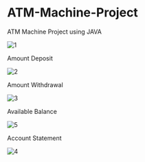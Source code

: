 # ATM-Machine-Project

ATM Machine Project using JAVA



![1](https://user-images.githubusercontent.com/97332062/214898865-952d9dc5-d52b-493d-8221-527bba9ad1a2.PNG)


Amount Deposit

![2](https://user-images.githubusercontent.com/97332062/214899111-32aa7de7-a410-44a1-987d-845b0e2af9b0.PNG)


Amount Withdrawal

![3](https://user-images.githubusercontent.com/97332062/214899299-b96c217f-0134-460e-93c8-85474e749c19.PNG)


Available Balance

![5](https://user-images.githubusercontent.com/97332062/214899629-22b7bc67-0e87-4ed7-b69f-242e35be06fa.PNG)


Account Statement

![4](https://user-images.githubusercontent.com/97332062/214899510-90baf1df-91fd-49fc-b7bd-890628bd58bc.PNG)





